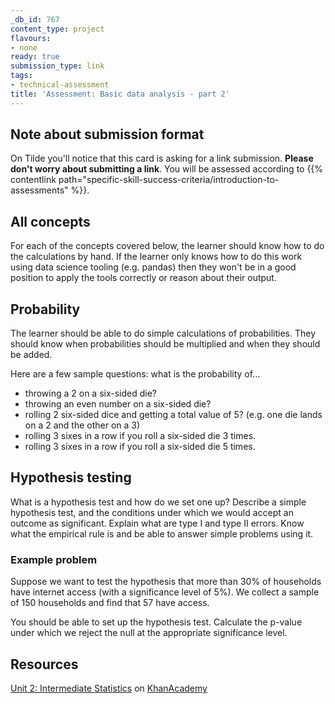 ```yaml
---
_db_id: 767
content_type: project
flavours:
- none
ready: true
submission_type: link
tags:
- technical-assessment
title: 'Assessment: Basic data analysis - part 2'
---
```


## Note about submission format

On Tilde you'll notice that this card is asking for a link submission. **Please don't worry about submitting a link**. You will be assessed according to {{% contentlink path="specific-skill-success-criteria/introduction-to-assessments" %}}.

## All concepts

For each of the concepts covered below, the learner should know how to do the calculations by hand. If the learner only knows how to do this work using data science tooling (e.g. pandas) then they won't be in a good position to apply the tools correctly or reason about their output.

## Probability

The learner should be able to do simple calculations of probabilities. They should know when probabilities should be multiplied and when they should be added.

Here are a few sample questions: what is the probability of...
- throwing a 2 on a six-sided die?
- throwing an even number on a six-sided die?
- rolling 2 six-sided dice and getting a total value of 5? (e.g. one die lands on a 2 and the other on a 3)
- rolling 3 sixes in a row if you roll a six-sided die 3 times.
- rolling 3 sixes in a row if you roll a six-sided die 5 times.

## Hypothesis testing

What is a hypothesis test and how do we set one up?
Describe a simple hypothesis test, and the conditions under which we would accept an outcome as significant.
Explain what are type I and type II errors.
Know what the empirical rule is and be able to answer simple problems using it.

### Example problem

Suppose we want to test the hypothesis that more than 30% of households have internet access (with a significance level of 5%). We collect a sample of 150 households and find that 57 have access.

You should be able to set up the hypothesis test.
Calculate the p-value under which we reject the null at the appropriate significance level.

## Resources

[Unit 2: Intermediate Statistics](https://www.umuzi.org/statistics-online-learning) on [KhanAcademy](https://www.khanacademy.org)